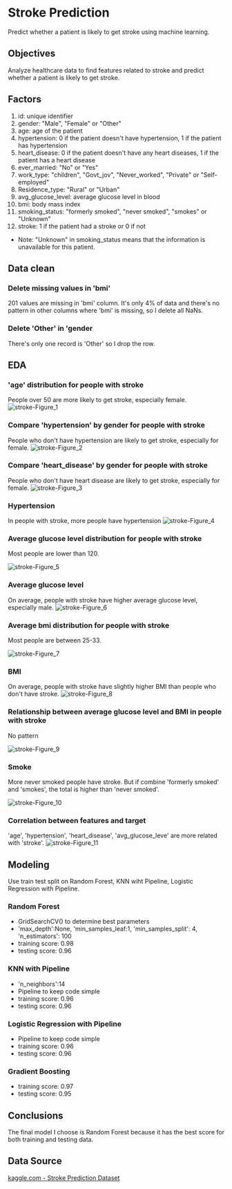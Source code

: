 # Stroke Prediction
Predict whether a patient is likely to get stroke using machine learning.

## Objectives
Analyze healthcare data to find features related to stroke and predict whether a patient is likely to get stroke.

## Factors
1) id: unique identifier
2) gender: "Male", "Female" or "Other"
3) age: age of the patient
4) hypertension: 0 if the patient doesn't have hypertension, 1 if the patient has hypertension
5) heart_disease: 0 if the patient doesn't have any heart diseases, 1 if the patient has a heart disease
6) ever_married: "No" or "Yes"
7) work_type: "children", "Govt_jov", "Never_worked", "Private" or "Self-employed"
8) Residence_type: "Rural" or "Urban"
9) avg_glucose_level: average glucose level in blood
10) bmi: body mass index
11) smoking_status: "formerly smoked", "never smoked", "smokes" or "Unknown"
12) stroke: 1 if the patient had a stroke or 0 if not

- Note: "Unknown" in smoking_status means that the information is unavailable for this patient.

## Data clean
### Delete missing values in 'bmi'
201 values are missing in 'bmi' column. It's only 4% of data and there's no pattern in other columns where 'bmi' is missing, so I delete all NaNs.

### Delete 'Other' in 'gender
There's only one record is 'Other' so I drop the row.

## EDA
### 'age' distribution for people with stroke
People over 50 are more likely to get stroke, especially female.
![stroke-Figure_1](https://user-images.githubusercontent.com/82603737/125129766-cb088380-e0b4-11eb-834a-8f03121d4f3a.png)
### Compare 'hypertension' by gender for people with stroke
People who don't have hypertension are likely to get stroke, especially for female.
![stroke-Figure_2](https://user-images.githubusercontent.com/82603737/125129978-13c03c80-e0b5-11eb-9471-10108215d960.png)
### Compare 'heart_disease' by gender for people with stroke
People who don't have heart disease are likely to get stroke, especially for female.
![stroke-Figure_3](https://user-images.githubusercontent.com/82603737/125130112-48cc8f00-e0b5-11eb-9b7e-da825a9226f5.png)
### Hypertension
In people with stroke, more people have hypertension
![stroke-Figure_4](https://user-images.githubusercontent.com/82603737/125130171-67328a80-e0b5-11eb-989f-c03aca48951d.png)
### Average glucose level distribution for people with stroke
Most people are lower than 120.

![stroke-Figure_5](https://user-images.githubusercontent.com/82603737/125130232-829d9580-e0b5-11eb-8ae1-3188425f3b33.png)
### Average glucose level
On average, people with stroke have higher average glucose level, especially male.
![stroke-Figure_6](https://user-images.githubusercontent.com/82603737/125130288-99dc8300-e0b5-11eb-9966-59babc0d0d1c.png)
### Average bmi distribution for people with stroke
Most people are between 25-33.

![stroke-Figure_7](https://user-images.githubusercontent.com/82603737/125131242-423f1700-e0b7-11eb-83cd-e1556ae7c7aa.png)
### BMI
On average, people with stroke have slightly higher BMI than people who don't have stroke.
![stroke-Figure_8](https://user-images.githubusercontent.com/82603737/125130421-cdb7a880-e0b5-11eb-8413-318dc147e755.png)
### Relationship between average glucose level and BMI in people with stroke
No pattern

![stroke-Figure_9](https://user-images.githubusercontent.com/82603737/125131255-4a975200-e0b7-11eb-97a5-f0a08fe113be.png)
### Smoke
More never smoked people have stroke. But if combine 'formerly smoked' and 'smokes', the total is higher than 'never smoked'.

![stroke-Figure_10](https://user-images.githubusercontent.com/82603737/125130585-1a9b7f00-e0b6-11eb-94f6-73966e8388e1.png)
### Correlation between features and target
'age', 'hypertension', 'heart_disease', 'avg_glucose_leve' are more related with 'stroke'.
![stroke-Figure_11](https://user-images.githubusercontent.com/82603737/125130816-81209d00-e0b6-11eb-8135-fbbb809e5524.png)

## Modeling
Use train test split on Random Forest, KNN wiht Pipeline, Logistic Regression with Pipeline.
### Random Forest
- GridSearchCV() to determine best parameters
- 'max_depth':None, 'min_samples_leaf:1, 'min_samples_split': 4, 'n_estimators': 100
- training score: 0.98
- testing score: 0.96
### KNN with Pipeline
- 'n_neighbors':14
- Pipeline to keep code simple
- training score: 0.96
- testing score: 0.96
### Logistic Regression with Pipeline
- Pipeline to keep code simple
- training score: 0.96
- testing score: 0.96
### Gradient Boosting
- training score: 0.97
- testing score: 0.95
## Conclusions
The final model I choose is Random Forest because it has the best score for both training and testing data.

## Data Source
[kaggle.com - Stroke Prediction Dataset](https://www.kaggle.com/fedesoriano/stroke-prediction-dataset)

